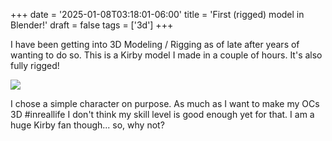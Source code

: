 +++
date = '2025-01-08T03:18:01-06:00'
title = 'First (rigged) model in Blender!'
draft = false
tags = ['3d']
+++

I have been getting into 3D Modeling / Rigging as of late after years of wanting to do so. This is a Kirby model I made in a couple of hours. It's 
also fully rigged!

![](https://file.garden/Z_3FGl96v1JJThp-/blog/images/122424.webp)

I chose a simple character on purpose. As much as I want to make my OCs 3D #inreallife I don't think my skill level is good enough yet for 
that. I am a huge Kirby fan though... so, why not?

